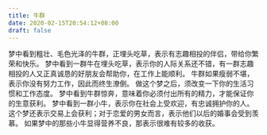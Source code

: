 ```yaml
---
title: 牛群
date: 2020-02-15T20:54:12+08:00
draft: false
---
```


梦中看到粗壮、毛色光泽的牛群，正埋头吃草，表示有志趣相投的伴侣，带给你繁荣和快乐。
梦中看到一群牛在埋头吃草，表示你的人际关系还不错，有一群志趣相投的人又正真诚恳的好朋友会帮助你，在工作上能顺利。
牛群如果瘦弱不堪，表示你没有努力工作，因此而终生潦倒。
做这个梦之后，须改变一下你的生活习惯和工作态度。
梦中看到牛群惊奔，意味着你必须付出所有的精力，才能保证你的生意获利。
梦中看到一群小牛，表示你在社会上受欢迎，有忠诚拥护你的人。
这个梦还表示交易上会获利；对于恋爱的男女而言，表示他们以后的婚事会受到羡慕。
如果梦中的那些小牛显得营养不良，那表示很难有较多的收获。
